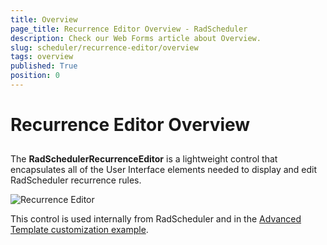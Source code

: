 ```yaml
---
title: Overview
page_title: Recurrence Editor Overview - RadScheduler
description: Check our Web Forms article about Overview.
slug: scheduler/recurrence-editor/overview
tags: overview
published: True
position: 0
---
```


# Recurrence Editor Overview



## 

The **RadSchedulerRecurrenceEditor** is a lightweight control that encapsulates all of the User Interface elements needed to display and edit RadScheduler recurrence rules.

![Recurrence Editor](images/scheduler_recurrenceeditor.png)

This control is used internally from RadScheduler and in the [Advanced Template customization example](https://demos.telerik.com/aspnet-ajax/scheduler/examples/advancedformtemplate/defaultcs.aspx).
